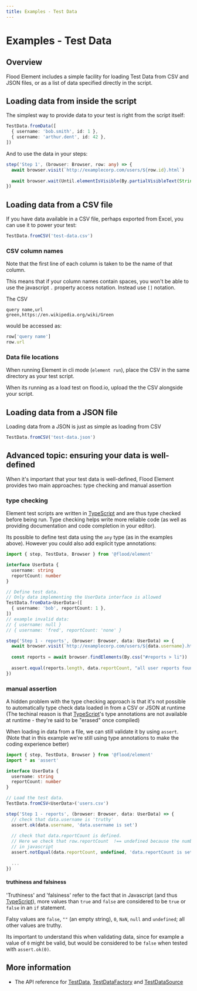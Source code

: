 ```yaml
---
title: Examples - Test Data
---
```







# Examples - Test Data

## Overview

Flood Element includes a simple facility for loading Test Data from CSV and JSON files, or as a list of data specified directly in the script.

## Loading data from inside the script

The simplest way to provide data to your test is right from the script itself:

```typescript
TestData.fromData([
  { username: 'bob.smith', id: 1 },
  { username: 'arthur.dent', id: 42 },
])
```

And to use the data in your steps:

```typescript
step('Step 1', (browser: Browser, row: any) => {
  await browser.visit(`http://examplecorp.com/users/${row.id}.html`)
  
  await browser.wait(Until.elementIsVisible(By.partialVisibleText(String(row.id))))
})
```

## Loading data from a CSV file

If you have data available in a CSV file, perhaps exported from Excel, you can use it to power your test:

```typescript
TestData.fromCSV('test-data.csv')
```

### CSV column names
Note that the first line of each column is taken to be the name of that column.

This means that if your column names contain spaces, you won't be able to use the javascript `.` property access notation.
Instead use `[]` notation.

The CSV
```csv
query name,url
green,https://en.wikipedia.org/wiki/Green
```
would be accessed as:
```typescript
row['query name']
row.url
```

### Data file locations

When running Element in cli mode (`element run`), place the CSV in the same directory as your test script.

When its running as a load test on flood.io, upload the the CSV alongside your script.

## Loading data from a JSON file

Loading data from a JSON is just as simple as loading from CSV

```typescript
TestData.fromCSV('test-data.json')
```

## Advanced topic: ensuring your data is well-defined

When it's important that your test data is well-defined, Flood Element provides two main approaches: type checking and manual assertion

### type checking

Element test scripts are written in [TypeScript] and are thus type checked before being run. Type checking helps write more reliable code (as well as providing documentation and code completion in your editor).

Its possible to define test data using the `any` type (as in the examples above). However you could also add explicit type annotations:

```typescript
import { step, TestData, Browser } from '@flood/element'

interface UserData {
  username: string
  reportCount: number
}

// Define test data.
// Only data implementing the UserData interface is allowed
TestData.fromData<UserData>([
  { username: 'bob', reportCount: 1 },
])
// example invalid data:
// { username: null }
// { username: 'fred', reportCount: 'none' }

step('Step 1 - reports', (browser: Browser, data: UserData) => {
  await browser.visit(`http://examplecorp.com/users/${data.username}.html`)
  
  const reports = await browser.findElements(By.css("#reports > li"))
  
  assert.equal(reports.length, data.reportCount, "all user reports found")
})
```

### manual assertion
A hidden problem with the type checking approach is that it's not possible to automatically type check data loaded in from a CSV or JSON at runtime (The techinal reason is that [TypeScript]'s type annotations are not available at runtime - they're said to be "erased" once compiled)

When loading in data from a file, we can still validate it by using `assert`. (Note that in this example we're still using type annotations to make the coding experience better)

```typescript
import { step, TestData, Browser } from '@flood/element'
import * as 'assert'

interface UserData {
  username: string
  reportCount: number
}

// Load the test data.
TestData.fromCSV<UserData>('users.csv')

step('Step 1 - reports', (browser: Browser, data: UserData) => {
  // check that data.username is 'truthy'
  assert.ok(data.username, 'data.username is set')
  
  // check that data.reportCount is defined. 
  // Here we check that row.reportCount  !== undefined because the number 0 is considered to be 'falsy'
  // in javascript
  assert.notEqual(data.reportCount, undefined, 'data.reportCount is set')
  
  ...
})
```

#### truthiness and falsiness

'Truthiness' and 'falsiness' refer to the fact that in Javascript (and thus [TypeScript]), more values than `true` and `false` are considered to be `true` or `false` in an `if` statement.

Falsy values are `false`, `""` (an empty string), `0`, `NaN`, `null` and `undefined`; all other values are truthy.

Its important to understand this when validating data, since for example a value of `0` might be valid, but would be considered to be `false` when tested with `assert.ok(0)`.

## More information

- The API reference for [TestData], [TestDataFactory] and [TestDataSource]

[TypeScript]: https://www.typescriptlang.org/
<!-- suffix -->

[TypeScript]: https://www.typescriptlang.org/
[TestData]: ../../api/TestData.md#testdata
[TestDataFactory]: ../../api/TestData.md#testdatafactory
[TestDataSource]: ../../api/TestData.md#testdatasource